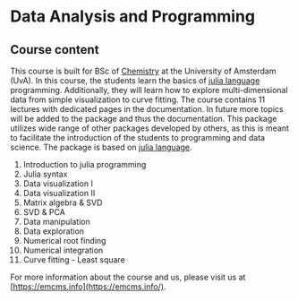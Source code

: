 # Data Analysis and Programming

## Course content

This course is built for BSc of [Chemistry](https://www.uva.nl/programmas/bachelors/scheikunde/studieprogramma/studieprogramma.html?origin=QM8V0lIERF2uFhPGbux%2F2g#Jaar-3) at the University of Amsterdam (UvA). In this course, the students learn the basics of [julia language](https://julialang.org/) programming. Additionally, they will learn how to explore multi-dimensional data from simple visualization to curve fitting. The course contains 11 lectures with dedicated pages in the documentation. In future more topics will be added to the package and thus the documentation. This package utilizes wide range of other packages developed by others, as this is meant to facilitate the introduction of the students to programming and data science. The package is based on [julia language](https://julialang.org/). 

1. Introduction to julia programming
2. Julia syntax
3. Data visualization I
4. Data visualization II
5. Matrix algebra & SVD
6. SVD & PCA
7. Data manipulation
8. Data exploration
9. Numerical root finding
10. Numerical integration
11. Curve fitting - Least square 


For more information about the course and us, please visit us at [https://emcms.info](https://emcms.info/). 
